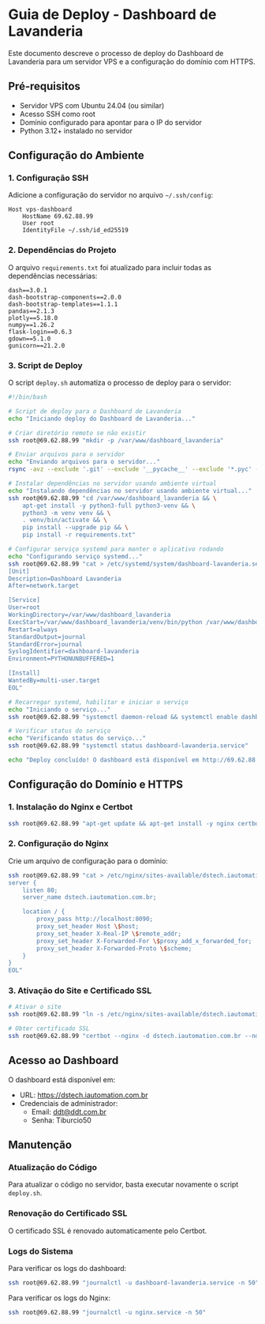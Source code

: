 # Guia de Deploy - Dashboard de Lavanderia

Este documento descreve o processo de deploy do Dashboard de Lavanderia para um servidor VPS e a configuração do domínio com HTTPS.

## Pré-requisitos

- Servidor VPS com Ubuntu 24.04 (ou similar)
- Acesso SSH como root
- Domínio configurado para apontar para o IP do servidor
- Python 3.12+ instalado no servidor

## Configuração do Ambiente

### 1. Configuração SSH

Adicione a configuração do servidor no arquivo `~/.ssh/config`:

```
Host vps-dashboard
    HostName 69.62.88.99
    User root
    IdentityFile ~/.ssh/id_ed25519
```

### 2. Dependências do Projeto

O arquivo `requirements.txt` foi atualizado para incluir todas as dependências necessárias:

```
dash==3.0.1
dash-bootstrap-components==2.0.0
dash-bootstrap-templates==1.1.1
pandas==2.1.3
plotly==5.18.0
numpy==1.26.2
flask-login==0.6.3
gdown==5.1.0
gunicorn==21.2.0
```

### 3. Script de Deploy

O script `deploy.sh` automatiza o processo de deploy para o servidor:

```bash
#!/bin/bash

# Script de deploy para o Dashboard de Lavanderia
echo "Iniciando deploy do Dashboard de Lavanderia..."

# Criar diretório remoto se não existir
ssh root@69.62.88.99 "mkdir -p /var/www/dashboard_lavanderia"

# Enviar arquivos para o servidor
echo "Enviando arquivos para o servidor..."
rsync -avz --exclude '.git' --exclude '__pycache__' --exclude '*.pyc' --exclude 'venv' --exclude '*.db' ./ root@69.62.88.99:/var/www/dashboard_lavanderia/

# Instalar dependências no servidor usando ambiente virtual
echo "Instalando dependências no servidor usando ambiente virtual..."
ssh root@69.62.88.99 "cd /var/www/dashboard_lavanderia && \
    apt-get install -y python3-full python3-venv && \
    python3 -m venv venv && \
    . venv/bin/activate && \
    pip install --upgrade pip && \
    pip install -r requirements.txt"

# Configurar serviço systemd para manter o aplicativo rodando
echo "Configurando serviço systemd..."
ssh root@69.62.88.99 "cat > /etc/systemd/system/dashboard-lavanderia.service << 'EOL'
[Unit]
Description=Dashboard Lavanderia
After=network.target

[Service]
User=root
WorkingDirectory=/var/www/dashboard_lavanderia
ExecStart=/var/www/dashboard_lavanderia/venv/bin/python /var/www/dashboard_lavanderia/app.py
Restart=always
StandardOutput=journal
StandardError=journal
SyslogIdentifier=dashboard-lavanderia
Environment=PYTHONUNBUFFERED=1

[Install]
WantedBy=multi-user.target
EOL"

# Recarregar systemd, habilitar e iniciar o serviço
echo "Iniciando o serviço..."
ssh root@69.62.88.99 "systemctl daemon-reload && systemctl enable dashboard-lavanderia.service && systemctl restart dashboard-lavanderia.service"

# Verificar status do serviço
echo "Verificando status do serviço..."
ssh root@69.62.88.99 "systemctl status dashboard-lavanderia.service"

echo "Deploy concluído! O dashboard está disponível em http://69.62.88.99:8090/"
```

## Configuração do Domínio e HTTPS

### 1. Instalação do Nginx e Certbot

```bash
ssh root@69.62.88.99 "apt-get update && apt-get install -y nginx certbot python3-certbot-nginx"
```

### 2. Configuração do Nginx

Crie um arquivo de configuração para o domínio:

```bash
ssh root@69.62.88.99 "cat > /etc/nginx/sites-available/dstech.iautomation.com.br << 'EOL'
server {
    listen 80;
    server_name dstech.iautomation.com.br;

    location / {
        proxy_pass http://localhost:8090;
        proxy_set_header Host \$host;
        proxy_set_header X-Real-IP \$remote_addr;
        proxy_set_header X-Forwarded-For \$proxy_add_x_forwarded_for;
        proxy_set_header X-Forwarded-Proto \$scheme;
    }
}
EOL"
```

### 3. Ativação do Site e Certificado SSL

```bash
# Ativar o site
ssh root@69.62.88.99 "ln -s /etc/nginx/sites-available/dstech.iautomation.com.br /etc/nginx/sites-enabled/ && nginx -t && systemctl restart nginx"

# Obter certificado SSL
ssh root@69.62.88.99 "certbot --nginx -d dstech.iautomation.com.br --non-interactive --agree-tos --email ddt@ddt.com.br"
```

## Acesso ao Dashboard

O dashboard está disponível em:
- URL: https://dstech.iautomation.com.br
- Credenciais de administrador:
  - Email: ddt@ddt.com.br
  - Senha: Tiburcio50

## Manutenção

### Atualização do Código

Para atualizar o código no servidor, basta executar novamente o script `deploy.sh`.

### Renovação do Certificado SSL

O certificado SSL é renovado automaticamente pelo Certbot.

### Logs do Sistema

Para verificar os logs do dashboard:
```bash
ssh root@69.62.88.99 "journalctl -u dashboard-lavanderia.service -n 50"
```

Para verificar os logs do Nginx:
```bash
ssh root@69.62.88.99 "journalctl -u nginx.service -n 50"
```
